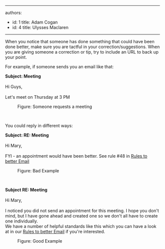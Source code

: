 

---
authors:
  - id: 1
    title: Adam Cogan
  - id: 4
    title: Ulysses Maclaren
---




<span class='intro'> <p>​​​When you notice that someone has done something that could have&#160;been done better, make sure you are tactful in your correction/suggestions. When you are giving someone a correction or tip, try to include an URL to back up your point.<br></p><p>For example, if someone sends you an email like that&#58;<br></p> </span>

<dl><dt><p class="ssw15-rteElement-GreyBox"><b>Subject&#58;&#160;Meeting</b><br>​<br>Hi Guys,<br> ​<br>Let's meet on Thursday at 3 PM<br></p></dt><dd class="ssw15-rteElement-FigureNormal"> Figure&#58; Someone requests a meeting<br></dd><p class="ssw15-rteElement-P">​​</p><p class="ssw15-rteElement-P">You could reply in different ways&#58;<br></p></dl><dl class="bad"><p class="ssw15-rteElement-GreyBox"><b>Subject&#58; RE&#58; Meeting</b><br> 
      <br>Hi Mary,<br> ​<br>FYI - an appointment would have been better. See rule #48 in <a href="/_layouts/15/FIXUPREDIRECT.ASPX?WebId=3dfc0e07-e23a-4cbb-aac2-e778b71166a2&amp;TermSetId=07da3ddf-0924-4cd2-a6d4-a4809ae20160&amp;TermId=35452dab-3ce2-469d-8642-9e64eaa6b6f6"> Rules to better Email</a><br></p><dd class="ssw15-rteElement-FigureBad"> Figure&#58; Bad Example<br></dd><p class="ssw15-rteElement-P">​​​<br></p></dl><dl class="good"><p class="ssw15-rteElement-GreyBox"><b>Subject RE&#58; Meeting</b><br> 
      <br>Hi Mary,<br> 
      <br>I noticed you did not send an appointment for this meeting. I hope you don't mind, but I have gone ahead and created one so we don't all have to create one individually. <br>We have a number of helpful standards like this which you can have a look at in our <a href="/_layouts/15/FIXUPREDIRECT.ASPX?WebId=3dfc0e07-e23a-4cbb-aac2-e778b71166a2&amp;TermSetId=07da3ddf-0924-4cd2-a6d4-a4809ae20160&amp;TermId=35452dab-3ce2-469d-8642-9e64eaa6b6f6">Rules to better Email</a> if you're interested.</p><dd class="ssw15-rteElement-FigureGood"> Figure&#58; Good Example <br></dd></dl>


